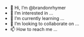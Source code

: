 - 👋 Hi, I’m @brandonrhymer
- 👀 I’m interested in ...
- 🌱 I’m currently learning ...
- 💞️ I’m looking to collaborate on ...
- 📫 How to reach me ...

<!---
brandonrhymer/brandonrhymer is a ✨ special ✨ repository because its `README.md` (this file) appears on your GitHub profile.
You can click the Preview link to take a look at your changes.
--->
